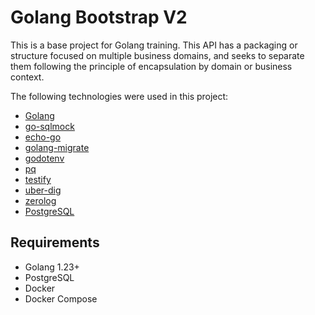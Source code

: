 # Golang Bootstrap V2
This is a base project for Golang training. This API has a packaging or structure focused on multiple business domains, and seeks to separate them following the principle of encapsulation by domain or business context.

The following technologies were used in this project:
- [Golang](https://golang.org/dl/)
- [go-sqlmock](https://github.com/DATA-DOG/go-sqlmock)
- [echo-go](https://github.com/labstack/echo)
- [golang-migrate](https://github.com/golang-migrate/migrate)
- [godotenv](https://github.com/joho/godotenv)
- [pq](https://github.com/lib/pq)
- [testify](https://github.com/stretchr/testify)
- [uber-dig](https://pkg.go.dev/go.uber.org/dig)
- [zerolog](https://github.com/rs/zerolog)
- [PostgreSQL](https://www.postgresql.org/download/)

## Requirements
- Golang 1.23+
- PostgreSQL
- Docker
- Docker Compose